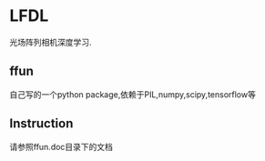 # LFDL  
光场阵列相机深度学习.

## ffun
自己写的一个python package,依赖于PIL,numpy,scipy,tensorflow等  

## Instruction  
请参照ffun.doc目录下的文档



